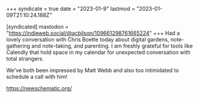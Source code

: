 +++
syndicate = true
date = "2023-01-9"
lastmod = "2023-01-09T21:10:24.188Z"

[syndicated]
mastodon = "https://indieweb.social/@acbilson/109661298761665224"
+++
Had a lovely conversation with Chris Boette today about digital gardens, note-gathering and note-taking, and parenting. I am freshly grateful for tools like Calendly that hold space in my calendar for unexpected conversation with total strangers.

We've both been impressed by Matt Webb and also too intimidated to schedule a call with him!

https://newschematic.org/